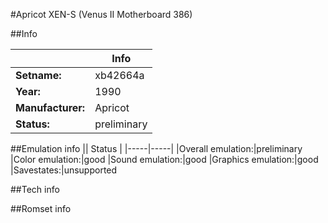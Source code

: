 #Apricot XEN-S (Venus II Motherboard 386)

##Info

||Info|
|-----|-----|
|**Setname:**|xb42664a
|**Year:**|1990
|**Manufacturer:**|Apricot
|**Status:**|preliminary

##Emulation info
|| Status |
|-----|-----|
|Overall emulation:|preliminary
|Color emulation:|good
|Sound emulation:|good
|Graphics emulation:|good
|Savestates:|unsupported

##Tech info

##Romset info

<!--- START OF EDITED COMMENT DO NOT TOUCH TEXT ABOVE-->

